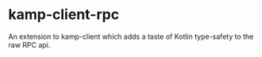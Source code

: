 # kamp-client-rpc
An extension to kamp-client which adds a taste of Kotlin type-safety to the raw RPC api.
